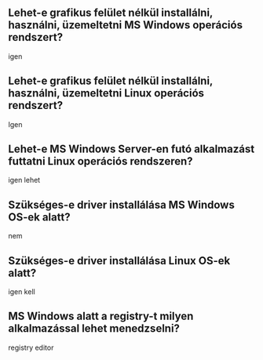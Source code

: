 ## Lehet-e grafikus felület nélkül installálni, használni, üzemeltetni MS Windows operációs rendszert?
igen

## Lehet-e grafikus felület nélkül installálni, használni, üzemeltetni Linux operációs rendszert?
Igen

## Lehet-e MS Windows Server-en futó alkalmazást futtatni Linux operációs rendszeren?
igen lehet

## Szükséges-e driver installálása MS Windows OS-ek alatt?
nem

## Szükséges-e driver installálása Linux OS-ek alatt?
igen kell

## MS Windows alatt a registry-t milyen alkalmazással lehet menedzselni?
registry editor
